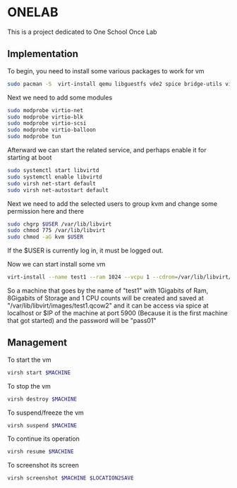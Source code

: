 # ONELAB

This is a project dedicated to One School Once Lab 

## Implementation

To begin, you need to install some various packages to work for vm

```bash
sudo pacman -S  virt-install qemu libguestfs vde2 spice bridge-utils virt-viewer ebtables iptables dmidecode
```

Next we need to add some modules

```bash
sudo modprobe virtio-net
sudo modprobe virtio-blk
sudo modprobe virtio-scsi
sudo modprobe virtio-balloon
sudo modprobe tun
```

Afterward we can start the related service, and perhaps enable it for starting at boot


```bash
sudo systemctl start libvirtd
sudo systemctl enable libvirtd
sudo virsh net-start default
sudo virsh net-autostart default
```

Next we need to add the selected users to group kvm and change some permission here and there

```bash
sudo chgrp $USER /var/lib/libvirt
sudo chmod 775 /var/lib/libvirt
sudo chmod -aG kvm $USER
```

If the $USER is currently log in, it must be logged out.

Now we can start install some vm

```bash
virt-install --name test1 --ram 1024 --vcpu 1 --cdrom=/var/lib/libvirt/boot/pi-enterprise_server_0.1_Beta.iso --disk path=/var/lib/libvirt/images/test1.qcow2,size=8,format=qcow2,bus=virtio --graphics spice,listen=0.0.0.0,password=pass01 --noautoconsole --os-type=linux --os-variant=generic
```

So a machine that goes by the name of "test1" with 1Gigabits of Ram, 8Gigabits of Storage and 1 CPU counts will be created and saved at "/var/lib/libvirt/images/test1.qcow2" and it can be access via spice at localhost or $IP of the machine at port 5900 (Because it is the first machine that got started) and the password will be "pass01"


## Management

To start the vm

```bash
virsh start $MACHINE
```

To stop the vm

```bash
virsh destroy $MACHINE
```

To suspend/freeze the vm

```bash
virsh suspend $MACHINE
```

To continue its operation

```bash
virsh resume $MACHINE
```

To screenshot its screen

```bash
virsh screenshot $MACHINE $LOCATION2SAVE
```


